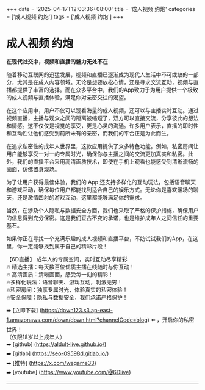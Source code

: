 +++
date = '2025-04-17T12:03:36+08:00'
title = '成人视频 约炮'
categories = ['成人视频 约炮']
tags = ['成人视频 约炮']
+++

# 成人视频 约炮

**在现代社交中，视频和直播的魅力无处不在**

随着移动互联网的迅猛发展，视频和直播已逐渐成为现代人生活中不可或缺的一部分，尤其是在成人内容领域。无论是想要放松心情，还是寻求交流互动，视频与直播都提供了丰富的选择。而在众多平台中，我们的App致力于为用户提供一个极致的成人视频与直播体验，满足你对亲密交往的渴望。

在这个应用中，用户不仅可以观看海量的成人视频，还可以与主播实时互动。通过视频直播，主播与观众之间的距离被缩短了，双方可以直接交流，分享彼此的想法和情感。这不仅仅是视觉的享受，更是心灵的沟通。许多用户表示，直播的即时性和互动性让他们感受到前所未有的亲密，而我们的平台正是为此而生。

在追求私密性的成年人世界里，这款应用提供了众多特色功能。例如，私密房间让用户能够享受一对一的专属时光，确保你与主播之间的交流更加真实和私密。此外，我们的直播平台采用高清画质技术，即使在手机上观看也能感受到清晰流畅的画面，仿佛置身现场。

为了让用户获得最佳体验，我们的 App 还支持多样化的互动玩法，包括语音聊天和游戏互动，确保每位用户都能找到适合自己的娱乐方式。无论你是喜欢暖场的聊天，还是激情四射的游戏互动，这里都能够满足你的需求。

当然，在涉及个人隐私与数据安全方面，我们也采取了严格的保护措施，确保用户的信息得到充分保密。这是我们亘古不变的承诺，也是维护成年人之间信任的重要基石。

如果你正在寻找一个充满乐趣的成人视频和直播平台，不妨试试我们的App，在这里，你一定能够找到属于自己的精彩片段！

【6D直播】
成年人的专属空间，实时互动尽享精彩  
🔥 精选主播：每天数百位优质主播在线随时与你互动！  
🔥 高清画质：清晰画面，感受每一刻的精彩！  
🔥多样化玩法：语音聊天、游戏互动，刺激无穷！  
🔥私密房间：独享专属时光，体验真实的私密体验！  
🔥安全保障：隐私与数据安全，我们承诺严格保护！  

➡️ [立即下载] (https://down123.s3.ap-east-1.amazonaws.com/down/down.html?channelCode=blog) ⬅️ ，开启你的私密世界！  
（仅限18岁以上成年人）  
➡️ [github] (https://aldult-live.github.io/)  
➡️ [gitlab] (https://seo-09598d.gitlab.io/)  
➡️ [推特] (https://x.com/wegame33)  
➡️ [youtube] (https://www.youtube.com/@6Dlive)  

---
